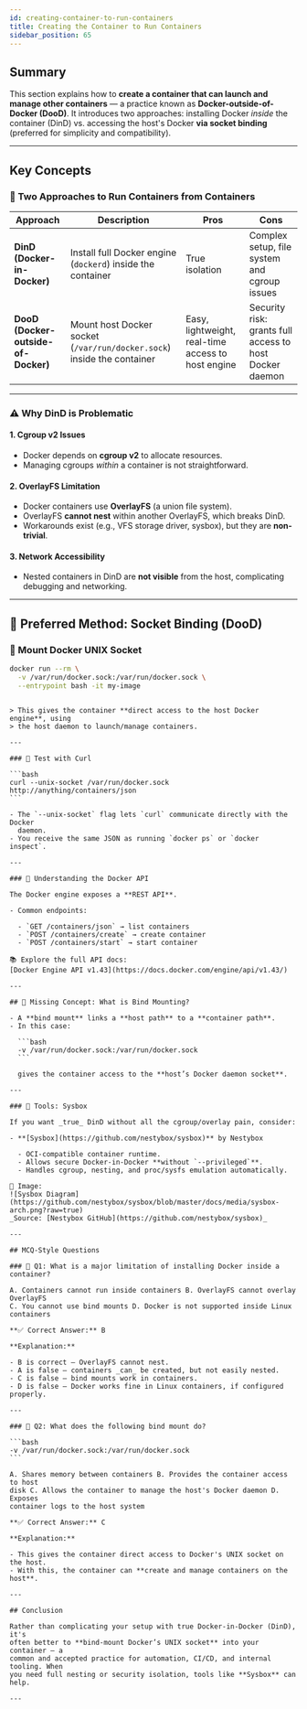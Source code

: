 ```yaml
---
id: creating-container-to-run-containers
title: Creating the Container to Run Containers
sidebar_position: 65
---
```


## Summary

This section explains how to **create a container that can launch and manage
other containers** — a practice known as **Docker-outside-of-Docker (DooD)**. It
introduces two approaches: installing Docker _inside_ the container (DinD) vs.
accessing the host's Docker **via socket binding** (preferred for simplicity and
compatibility).

---

## Key Concepts

### 🧱 Two Approaches to Run Containers from Containers

| Approach                            | Description                                                            | Pros                                               | Cons                                                    |
| ----------------------------------- | ---------------------------------------------------------------------- | -------------------------------------------------- | ------------------------------------------------------- |
| **DinD (Docker-in-Docker)**         | Install full Docker engine (`dockerd`) inside the container            | True isolation                                     | Complex setup, file system and cgroup issues            |
| **DooD (Docker-outside-of-Docker)** | Mount host Docker socket (`/var/run/docker.sock`) inside the container | Easy, lightweight, real-time access to host engine | Security risk: grants full access to host Docker daemon |

---

### ⚠️ Why DinD is Problematic

#### 1. **Cgroup v2 Issues**

- Docker depends on **cgroup v2** to allocate resources.
- Managing cgroups _within_ a container is not straightforward.

#### 2. **OverlayFS Limitation**

- Docker containers use **OverlayFS** (a union file system).
- OverlayFS **cannot nest** within another OverlayFS, which breaks DinD.
- Workarounds exist (e.g., VFS storage driver, sysbox), but they are
  **non-trivial**.

#### 3. **Network Accessibility**

- Nested containers in DinD are **not visible** from the host, complicating
  debugging and networking.

---

## 🔁 Preferred Method: Socket Binding (DooD)

### 🔗 Mount Docker UNIX Socket

```bash
docker run --rm \
  -v /var/run/docker.sock:/var/run/docker.sock \
  --entrypoint bash -it my-image
```
````

> This gives the container **direct access to the host Docker engine**, using
> the host daemon to launch/manage containers.

---

### 📡 Test with Curl

```bash
curl --unix-socket /var/run/docker.sock http://anything/containers/json
```

- The `--unix-socket` flag lets `curl` communicate directly with the Docker
  daemon.
- You receive the same JSON as running `docker ps` or `docker inspect`.

---

### 📘 Understanding the Docker API

The Docker engine exposes a **REST API**.

- Common endpoints:

  - `GET /containers/json` → list containers
  - `POST /containers/create` → create container
  - `POST /containers/start` → start container

📚 Explore the full API docs:
[Docker Engine API v1.43](https://docs.docker.com/engine/api/v1.43/)

---

## 🔧 Missing Concept: What is Bind Mounting?

- A **bind mount** links a **host path** to a **container path**.
- In this case:

  ```bash
  -v /var/run/docker.sock:/var/run/docker.sock
  ```

  gives the container access to the **host’s Docker daemon socket**.

---

### 🧰 Tools: Sysbox

If you want _true_ DinD without all the cgroup/overlay pain, consider:

- **[Sysbox](https://github.com/nestybox/sysbox)** by Nestybox

  - OCI-compatible container runtime.
  - Allows secure Docker-in-Docker **without `--privileged`**.
  - Handles cgroup, nesting, and proc/sysfs emulation automatically.

📸 Image:
![Sysbox Diagram](https://github.com/nestybox/sysbox/blob/master/docs/media/sysbox-arch.png?raw=true)
_Source: [Nestybox GitHub](https://github.com/nestybox/sysbox)_

---

## MCQ-Style Questions

### 📌 Q1: What is a major limitation of installing Docker inside a container?

A. Containers cannot run inside containers B. OverlayFS cannot overlay OverlayFS
C. You cannot use bind mounts D. Docker is not supported inside Linux containers

**✅ Correct Answer:** B

**Explanation:**

- B is correct — OverlayFS cannot nest.
- A is false — containers _can_ be created, but not easily nested.
- C is false — bind mounts work in containers.
- D is false — Docker works fine in Linux containers, if configured properly.

---

### 📌 Q2: What does the following bind mount do?

```bash
-v /var/run/docker.sock:/var/run/docker.sock
```

A. Shares memory between containers B. Provides the container access to host
disk C. Allows the container to manage the host's Docker daemon D. Exposes
container logs to the host system

**✅ Correct Answer:** C

**Explanation:**

- This gives the container direct access to Docker's UNIX socket on the host.
- With this, the container can **create and manage containers on the host**.

---

## Conclusion

Rather than complicating your setup with true Docker-in-Docker (DinD), it's
often better to **bind-mount Docker’s UNIX socket** into your container — a
common and accepted practice for automation, CI/CD, and internal tooling. When
you need full nesting or security isolation, tools like **Sysbox** can help.

---
